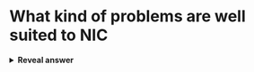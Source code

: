 # What kind of problems are well suited to NIC
<details>
<summary><b>Reveal answer</b></summary>
Pattern recognition<br>Shortest paths<br>Searching (for food, and evolution itself is a search!)
</details>
